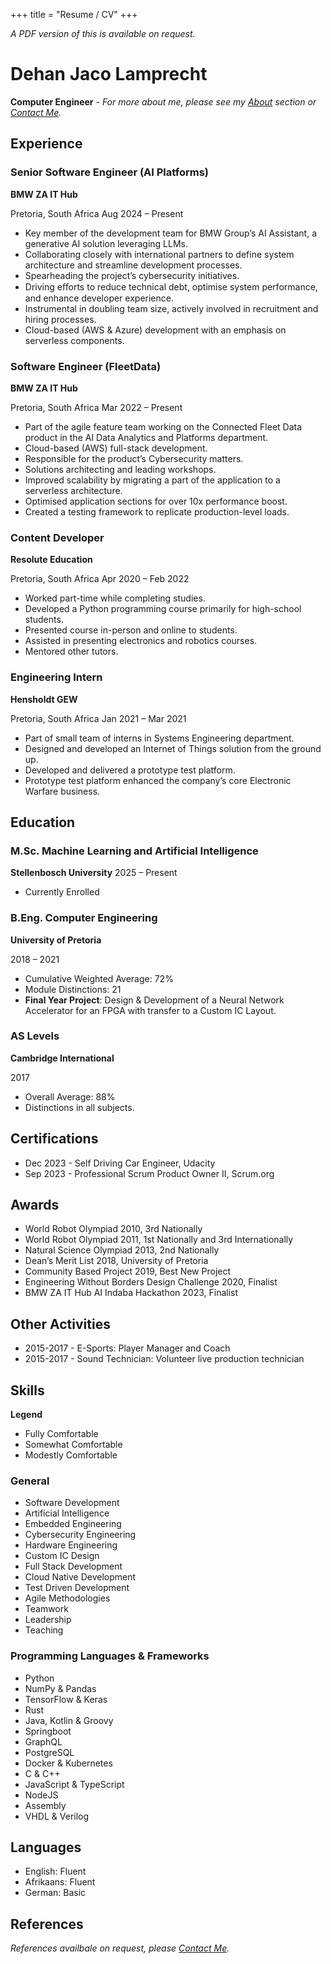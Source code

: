 +++
title = "Resume / CV"
+++

_A PDF version of this is available on request._

# Dehan Jaco Lamprecht

**Computer Engineer** - _For more about me, please see my [About](@/about.md) section or [Contact Me](@/contact.md)._

## Experience
### Senior Software Engineer (AI Platforms)
**BMW ZA IT Hub** 

<i class="fa-solid fa-location-dot"></i> Pretoria, South Africa 
<i class="fa-solid fa-calendar"></i> Aug 2024 – Present
- Key member of the development team for BMW Group’s AI Assistant, a generative AI solution leveraging
LLMs.
- Collaborating closely with international partners to define system architecture and streamline development
processes.
- Spearheading the project’s cybersecurity initiatives.
- Driving eﬀorts to reduce technical debt, optimise system performance, and enhance developer experience.
- Instrumental in doubling team size, actively involved in recruitment and hiring processes.
- Cloud-based (AWS & Azure) development with an emphasis on serverless components.

### Software Engineer (FleetData)
**BMW ZA IT Hub** 

<i class="fa-solid fa-location-dot"></i> Pretoria, South Africa 
<i class="fa-solid fa-calendar"></i> Mar 2022 – Present
- Part of the agile feature team working on the Connected Fleet Data product in the AI Data Analytics and Platforms department.
- Cloud-based (AWS) full-stack development.
- Responsible for the product’s Cybersecurity matters.
- Solutions architecting and leading workshops.
- Improved scalability by migrating a part of the application to a serverless architecture.
- Optimised application sections for over 10x performance boost.
- Created a testing framework to replicate production-level loads.

### Content Developer
**Resolute Education**

<i class="fa-solid fa-location-dot"></i> Pretoria, South Africa 
<i class="fa-solid fa-calendar"></i> Apr 2020 – Feb 2022

- Worked part-time while completing studies.
- Developed a Python programming course primarily for high-school students.
- Presented course in-person and online to students.
- Assisted in presenting electronics and robotics courses.
- Mentored other tutors.

### Engineering Intern
**Hensholdt GEW**

<i class="fa-solid fa-location-dot"></i> Pretoria, South Africa 
<i class="fa-solid fa-calendar"></i> Jan 2021 – Mar 2021

- Part of small team of interns in Systems Engineering department.
- Designed and developed an Internet of Things solution from the ground up.
- Developed and delivered a prototype test platform.
- Prototype test platform enhanced the company’s core Electronic Warfare business.

## Education
### M.Sc. Machine Learning and Artificial Intelligence
**Stellenbosch University**
<i class="fa-solid fa-calendar"></i> 2025 – Present
- Currently Enrolled

### B.Eng. Computer Engineering
**University of Pretoria**

<i class="fa-solid fa-calendar"></i> 2018 – 2021  
- Cumulative Weighted Average: 72%
- Module Distinctions: 21
- **Final Year Project**: Design & Development of a Neural Network Accelerator for an FPGA with transfer to a Custom IC Layout.

### AS Levels
**Cambridge International**

<i class="fa-solid fa-calendar"></i> 2017  
- Overall Average: 88%
- Distinctions in all subjects.

## Certifications
- <i class="fa-solid fa-calendar"></i> Dec 2023 - Self Driving Car Engineer, Udacity
- <i class="fa-solid fa-calendar"></i> Sep 2023 - Professional Scrum Product Owner II, Scrum.org

## Awards
- World Robot Olympiad 2010, 3rd Nationally
- World Robot Olympiad 2011, 1st Nationally and 3rd Internationally
- Natural Science Olympiad 2013, 2nd Nationally
- Dean’s Merit List 2018, University of Pretoria
- Community Based Project 2019, Best New Project
- Engineering Without Borders Design Challenge 2020, Finalist
- BMW ZA IT Hub AI Indaba Hackathon 2023, Finalist

## Other Activities

- <i class="fa-solid fa-calendar"></i> 2015-2017 - E-Sports: Player Manager and Coach
- <i class="fa-solid fa-calendar"></i> 2015-2017 - Sound Technician: Volunteer live production technician

## Skills
**Legend**
- <i class="fa-solid fa-star"></i> Fully Comfortable
- <i class="fa-regular fa-star-half-stroke"></i> Somewhat Comfortable
- <i class="fa-regular fa-star"></i> Modestly Comfortable

### General
- <i class="fa-solid fa-star"></i> Software Development
- <i class="fa-solid fa-star"></i> Artificial Intelligence
- <i class="fa-solid fa-star"></i> Embedded Engineering
- <i class="fa-regular fa-star-half-stroke"></i> Cybersecurity Engineering
- <i class="fa-regular fa-star-half-stroke"></i> Hardware Engineering
- <i class="fa-regular fa-star"></i> Custom IC Design
- <i class="fa-regular fa-star-half-stroke"></i> Full Stack Development
- <i class="fa-regular fa-star-half-stroke"></i> Cloud Native Development
- <i class="fa-regular fa-star-half-stroke"></i> Test Driven Development
- <i class="fa-solid fa-star"></i> Agile Methodologies
- <i class="fa-solid fa-star"></i> Teamwork
- <i class="fa-regular fa-star-half-stroke"></i> Leadership
- <i class="fa-solid fa-star"></i> Teaching

### Programming Languages & Frameworks
- <i class="fa-solid fa-star"></i> Python
- <i class="fa-solid fa-star"></i> NumPy & Pandas
- <i class="fa-regular fa-star-half-stroke"></i> TensorFlow & Keras
- <i class="fa-solid fa-star"></i> Rust
- <i class="fa-solid fa-star"></i>Java, Kotlin & Groovy
- <i class="fa-regular fa-star-half-stroke"></i> Springboot
- <i class="fa-regular fa-star-half-stroke"></i> GraphQL
- <i class="fa-solid fa-star"></i> PostgreSQL
- <i class="fa-regular fa-star-half-stroke"></i> Docker & Kubernetes
- <i class="fa-regular fa-star-half-stroke"></i> C & C++
- <i class="fa-regular fa-star-half-stroke"></i> JavaScript & TypeScript
- <i class="fa-regular fa-star"></i>NodeJS
- <i class="fa-regular fa-star"></i>Assembly
- <i class="fa-regular fa-star-half-stroke"></i> VHDL & Verilog

## Languages
- English: Fluent
- Afrikaans: Fluent
- German: Basic

## References

_References availbale on request, please [Contact Me](@/contact.md)._